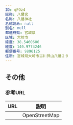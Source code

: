 ```yaml
---
ID: qFOz4
総称: 八幡宮
名称: 八幡神社
名称読み: null
別名: null
都道府県: 宮城県
区域: 大崎市
緯度: 38.5460606
経度: 140.9774246
郵便番号: 9896125
住所: 宮城県大崎市古川師山八幡２９
---
```


## その他

### 参考URL

| URL | 説明          |
| --- | ------------- |
|     | OpenStreetMap |
